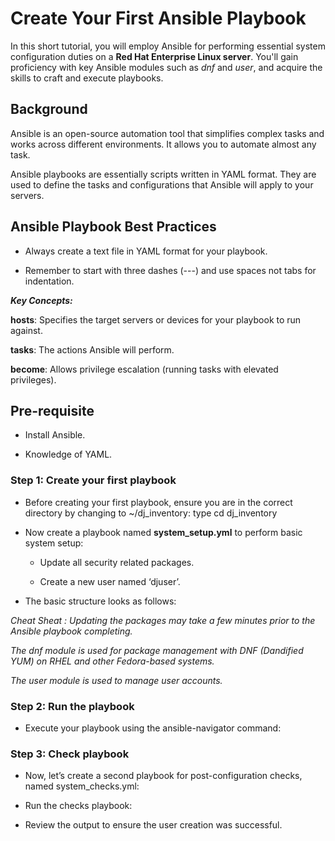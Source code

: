 # Create Your First Ansible Playbook

In this short tutorial, you will employ Ansible for performing essential system configuration duties on a **Red Hat Enterprise Linux server**. You'll gain proficiency with key Ansible modules such as *dnf* and *user*, and acquire the skills to craft and execute playbooks.

## Background

Ansible is an open-source automation tool that simplifies complex tasks and works across different environments. It allows you to automate almost any task.

Ansible playbooks are essentially scripts written in YAML format. They are used to define the tasks and configurations that Ansible will apply to your servers.


## Ansible Playbook Best Practices 

- Always create a text file in YAML format for your playbook. 

- Remember to start with three dashes (---) and use spaces not tabs for indentation.

***Key Concepts:***

**hosts**: Specifies the target servers or devices for your playbook to run against.

**tasks**: The actions Ansible will perform.

**become**: Allows privilege escalation (running tasks with elevated privileges).


## Pre-requisite

- Install Ansible.

- Knowledge of YAML.


### Step 1: Create your first playbook

- Before creating your first playbook, ensure you are in the correct directory by changing to ~/dj_inventory: type cd dj_inventory

- Now create a playbook named **system_setup.yml** to perform basic system setup:

    - Update all security related packages.
    
    - Create a new user named ‘djuser’.

- The basic structure looks as follows:




*Cheat Sheat : Updating the packages may take a few minutes prior to the Ansible playbook completing.*

*The dnf module is used for package management with DNF (Dandified YUM) on RHEL and other Fedora-based systems.*

*The user module is used to manage user accounts.*


### Step 2: Run the playbook

- Execute your playbook using the ansible-navigator command:



### Step 3: Check playbook

- Now, let’s create a second playbook for post-configuration checks, named system_checks.yml:



- Run the checks playbook:


- Review the output to ensure the user creation was successful.